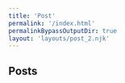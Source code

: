```yaml
---
title: 'Post'
permalink: '/index.html'
permalinkBypassOutputDir: true
layout: 'layouts/post_2.njk'
---
```


## Posts
